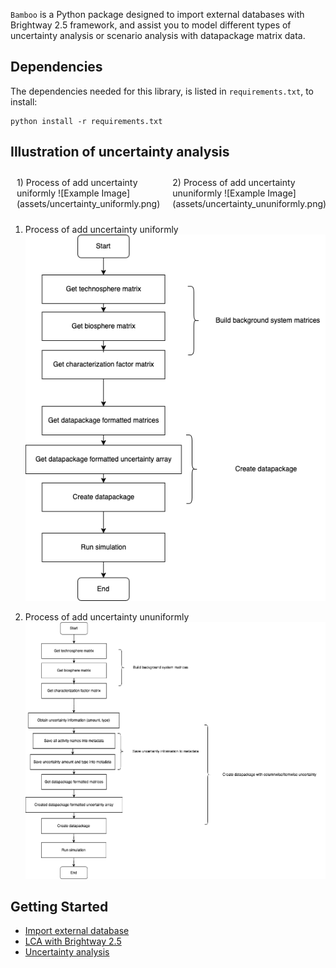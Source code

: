 `Bamboo` is a Python package designed to import external databases with Brightway 2.5 framework, and assist you to model different types of uncertainty analysis or scenario analysis with datapackage matrix data.

## Dependencies
The dependencies needed for this library, is listed in `requirements.txt`, to install:
```
python install -r requirements.txt
```

## Illustration of uncertainty analysis
<div style="display: flex;">
  <div style="flex: 1; padding: 10px;">
    <!-- Left column content -->
    1) Process of add uncertainty uniformly  
    ![Example Image](assets/uncertainty_uniformly.png)  
  </div>
  <div style="flex: 1; padding: 10px;">
    <!-- Right column content -->
    2) Process of add uncertainty ununiformly  
    ![Example Image](assets/uncertainty_ununiformly.png)  
  </div>
</div>


1) Process of add uncertainty uniformly  
![Example Image](assets/uncertainty_uniformly.png)  

2) Process of add uncertainty ununiformly  
![Example Image](assets/uncertainty_ununiformly.png)  

## Getting Started
- [Import external database](https://github.com/Annedrew/brightway-bamboo/blob/main/notebooks/lca_with_foreground.ipynb)
- [LCA with Brightway 2.5](https://github.com/Annedrew/brightway-bamboo/blob/main/notebooks/lca_with_background.ipynb)
- [Uncertainty analysis](https://github.com/Annedrew/brightway-bamboo/blob/main/notebooks/uncertainty_analysis.ipynb)
